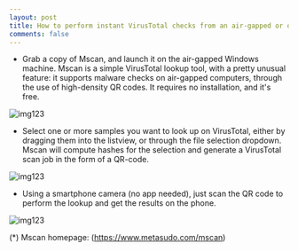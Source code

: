 ```yaml
---
layout: post
title: How to perform instant VirusTotal checks from an air-gapped or offline computer
comments: false
---
```


* Grab a copy of Mscan, and launch it on the air-gapped Windows machine. Mscan is a simple VirusTotal lookup tool, 
   with a pretty unusual feature: it supports malware checks on air-gapped computers, through the use of high-density QR codes.
   It requires no installation, and it's free. 


![img123](https://nsa40.casimages.com/img/2021/06/14/210614071240901989.png)


* Select one or more samples you want to look up on VirusTotal, either by dragging them into the listview, or through the file selection dropdown. 
   Mscan will compute hashes for the selection and generate a VirusTotal scan job in the form of a QR-code.


![img123](https://nsa40.casimages.com/img/2021/06/14/210614071240992658.png)


* Using a smartphone camera (no app needed), just scan the QR code to perform the lookup and get the results on the phone.  


![img123](https://nsa40.casimages.com/img/2021/06/14/210614071633824986.png)


(*) Mscan homepage: (https://www.metasudo.com/mscan) 
